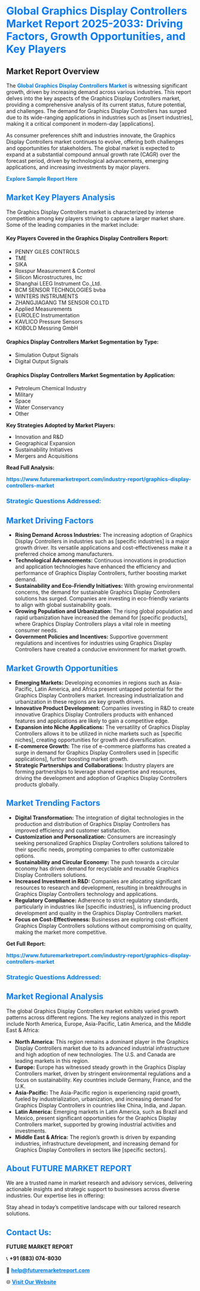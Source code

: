 <h1 style="color: #007BFF;">Global Graphics Display Controllers Market Report 2025-2033: Driving Factors, Growth Opportunities, and Key Players</h1>

<section id="overview">
<h2>Market Report Overview</h2>
<p>The <a href="https://www.futuremarketreport.com/industry-report/graphics-display-controllers-market" style="color: #007BFF; text-decoration: none;"><strong>Global Graphics Display Controllers Market</strong></a> is witnessing significant growth, driven by increasing demand across various industries. This report delves into the key aspects of the Graphics Display Controllers market, providing a comprehensive analysis of its current status, future potential, and challenges. The demand for Graphics Display Controllers has surged due to its wide-ranging applications in industries such as [insert industries], making it a critical component in modern-day [applications].</p>
<p>As consumer preferences shift and industries innovate, the Graphics Display Controllers market continues to evolve, offering both challenges and opportunities for stakeholders. The global market is expected to expand at a substantial compound annual growth rate (CAGR) over the forecast period, driven by technological advancements, emerging applications, and increasing investments by major players.</p>
</section>

<section id="overview">
<p><a href="https://www.futuremarketreport.com/request-sample/reportId=81852" style="color: #007BFF; text-decoration: none;"><strong>Explore Sample Report Here</strong></a></p>
</section>

<section id="key-players">
<h2 style="color: #007BFF;">Market Key Players Analysis</h2>
<p>The Graphics Display Controllers market is characterized by intense competition among key players striving to capture a larger market share. Some of the leading companies in the market include:</p>
<h4>Key Players Covered in the Graphics Display Controllers Report:</h4>
<ul><li>PENNY GILES CONTROLS</li><li>TME</li><li>SIKA</li><li>Roxspur Measurement &amp; Control</li><li>Silicon Microstructures, Inc</li><li>Shanghai LEEG Instrument Co.,Ltd.</li><li>BCM SENSOR TECHNOLOGIES bvba</li><li>WINTERS INSTRUMENTS</li><li>ZHANGJIAGANG TM SENSOR CO.LTD</li><li>Applied Measurements</li><li>EUROLEC Instrumentation</li><li>KAVLICO Pressure Sensors</li><li>KOBOLD Messring GmbH</li></ul>
<h4>Graphics Display Controllers Market Segmentation by Type:</h4>
<ul><li>Simulation Output Signals</li><li>Digital Output Signals</li></ul>

<h4>Graphics Display Controllers Market Segmentation by Application:</h4>
<ul><li>Petroleum Chemical Industry</li><li>Military</li><li>Space</li><li>Water Conservancy</li><li>Other</li></ul>
<p><strong>Key Strategies Adopted by Market Players:</strong></p>
<ul>
<li>Innovation and R&D</li>
<li>Geographical Expansion</li>
<li>Sustainability Initiatives</li>
<li>Mergers and Acquisitions</li>
</ul>
</section>

<section>
<p><strong>Read Full Analysis: </strong></p><a href="https://www.futuremarketreport.com/industry-report/graphics-display-controllers-market" style="color: #007BFF; text-decoration: none;"><strong>https://www.futuremarketreport.com/industry-report/graphics-display-controllers-market</strong></a>
<h3 style="color: #007BFF;">Strategic Questions Addressed:</h3>
</section>

<section id="driving-factors">
<h2 style="color: #007BFF;">Market Driving Factors</h2>
<ul>
<li><strong>Rising Demand Across Industries:</strong> The increasing adoption of Graphics Display Controllers in industries such as [specific industries] is a major growth driver. Its versatile applications and cost-effectiveness make it a preferred choice among manufacturers.</li>
<li><strong>Technological Advancements:</strong> Continuous innovations in production and application technologies have enhanced the efficiency and performance of Graphics Display Controllers, further boosting market demand.</li>
<li><strong>Sustainability and Eco-Friendly Initiatives:</strong> With growing environmental concerns, the demand for sustainable Graphics Display Controllers solutions has surged. Companies are investing in eco-friendly variants to align with global sustainability goals.</li>
<li><strong>Growing Population and Urbanization:</strong> The rising global population and rapid urbanization have increased the demand for [specific products], where Graphics Display Controllers plays a vital role in meeting consumer needs.</li>
<li><strong>Government Policies and Incentives:</strong> Supportive government regulations and incentives for industries using Graphics Display Controllers have created a conducive environment for market growth.</li>
</ul>
</section>

<section id="growth-opportunities">
<h2 style="color: #007BFF;">Market Growth Opportunities</h2>
<ul>
<li><strong>Emerging Markets:</strong> Developing economies in regions such as Asia-Pacific, Latin America, and Africa present untapped potential for the Graphics Display Controllers market. Increasing industrialization and urbanization in these regions are key growth drivers.</li>
<li><strong>Innovative Product Development:</strong> Companies investing in R&D to create innovative Graphics Display Controllers products with enhanced features and applications are likely to gain a competitive edge.</li>
<li><strong>Expansion into Niche Applications:</strong> The versatility of Graphics Display Controllers allows it to be utilized in niche markets such as [specific niches], creating opportunities for growth and diversification.</li>
<li><strong>E-commerce Growth:</strong> The rise of e-commerce platforms has created a surge in demand for Graphics Display Controllers used in [specific applications], further boosting market growth.</li>
<li><strong>Strategic Partnerships and Collaborations:</strong> Industry players are forming partnerships to leverage shared expertise and resources, driving the development and adoption of Graphics Display Controllers products globally.</li>
</ul>
</section>

<section id="trending-factors">
<h2 style="color: #007BFF;">Market Trending Factors</h2>
<ul>
<li><strong>Digital Transformation:</strong> The integration of digital technologies in the production and distribution of Graphics Display Controllers has improved efficiency and customer satisfaction.</li>
<li><strong>Customization and Personalization:</strong> Consumers are increasingly seeking personalized Graphics Display Controllers solutions tailored to their specific needs, prompting companies to offer customizable options.</li>
<li><strong>Sustainability and Circular Economy:</strong> The push towards a circular economy has driven demand for recyclable and reusable Graphics Display Controllers solutions.</li>
<li><strong>Increased Investment in R&D:</strong> Companies are allocating significant resources to research and development, resulting in breakthroughs in Graphics Display Controllers technology and applications.</li>
<li><strong>Regulatory Compliance:</strong> Adherence to strict regulatory standards, particularly in industries like [specific industries], is influencing product development and quality in the Graphics Display Controllers market.</li>
<li><strong>Focus on Cost-Effectiveness:</strong> Businesses are exploring cost-efficient Graphics Display Controllers solutions without compromising on quality, making the market more competitive.</li>
</ul>
</section>

<section>
<p><strong>Get Full Report: </strong></p><a href="https://www.futuremarketreport.com/industry-report/graphics-display-controllers-market" style="color: #007BFF; text-decoration: none;"><strong>https://www.futuremarketreport.com/industry-report/graphics-display-controllers-market</strong></a>
<h3 style="color: #007BFF;">Strategic Questions Addressed:</h3>
</section>


<section id="regional-analysis">
<h2 style="color: #007BFF;">Market Regional Analysis</h2>
<p>The global Graphics Display Controllers market exhibits varied growth patterns across different regions. The key regions analyzed in this report include North America, Europe, Asia-Pacific, Latin America, and the Middle East & Africa:</p>
<ul>
<li><strong>North America:</strong> This region remains a dominant player in the Graphics Display Controllers market due to its advanced industrial infrastructure and high adoption of new technologies. The U.S. and Canada are leading markets in this region.</li>
<li><strong>Europe:</strong> Europe has witnessed steady growth in the Graphics Display Controllers market, driven by stringent environmental regulations and a focus on sustainability. Key countries include Germany, France, and the U.K.</li>
<li><strong>Asia-Pacific:</strong> The Asia-Pacific region is experiencing rapid growth, fueled by industrialization, urbanization, and increasing demand for Graphics Display Controllers in countries like China, India, and Japan.</li>
<li><strong>Latin America:</strong> Emerging markets in Latin America, such as Brazil and Mexico, present significant opportunities for the Graphics Display Controllers market, supported by growing industrial activities and investments.</li>
<li><strong>Middle East & Africa:</strong> The region’s growth is driven by expanding industries, infrastructure development, and increasing demand for Graphics Display Controllers in sectors like [specific sectors].</li>
</ul>
</section>

<footer>
<h2 style="color: #007BFF;">About FUTURE MARKET REPORT</h2>
<p>We are a trusted name in market research and advisory services, delivering actionable insights and strategic support to businesses across diverse industries. Our expertise lies in offering:</p>

<p>Stay ahead in today’s competitive landscape with our tailored research solutions.</p>

<h2 style="color: #007BFF;">Contact Us:</h2>
<p><strong>FUTURE MARKET REPORT</strong></p>
<p>📞 <strong>+91 (883) 074-8030</strong></p>
<p>📧 <strong><a href="mailto:help@futuremarketreport.com" style="color: #007BFF;">help@futuremarketreport.com</a></strong></p>
<p>🌐 <strong><a href="https://www.futuremarketreport.com/" style="color: #007BFF;">Visit Our Website</a></strong></p>
</footer>